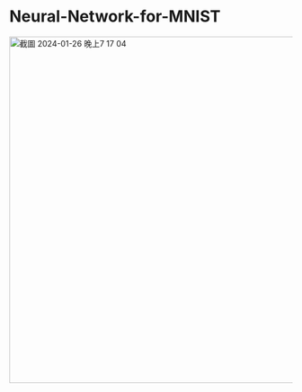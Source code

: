 # Neural-Network-for-MNIST

<img width="618" alt="截圖 2024-01-26 晚上7 17 04" src="https://github.com/Sylvia0306/Neural-Network-for-MNIST/assets/84958591/4339fc48-576c-4534-aaac-cc26419308b4">
